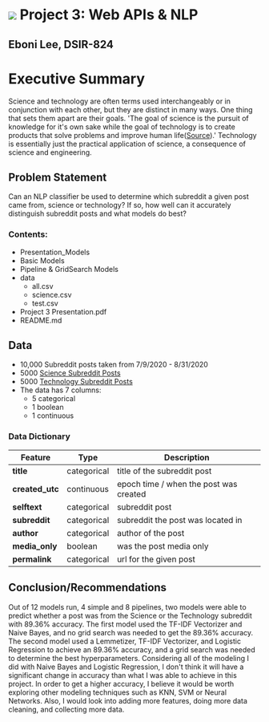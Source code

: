 # ![](https://ga-dash.s3.amazonaws.com/production/assets/logo-9f88ae6c9c3871690e33280fcf557f33.png) Project 3: Web APIs & NLP
## Eboni Lee, DSIR-824

# Executive Summary
Science and technology are often terms used interchangeably or in conjunction with each other, but they are distinct in many ways. One thing that sets them apart are their goals. 'The goal of science is the pursuit of knowledge for it's own sake while the goal of technology is to create products that solve problems and improve human life([Source](https://www.diffen.com/difference/Science_vs_Technology#:~:text=The%20words%20science%20and%20technology,the%20practical%20application%20of%20science)).' Technology is essentially just the practical application of science, a consequence of science and engineering. 

## Problem Statement
Can an NLP classifier be used to determine which subreddit a given post came from, science or technology? If so, how well can it accurately distinguish subreddit posts and what models do best?

### Contents:
- Presentation_Models
- Basic Models
- Pipeline & GridSearch Models
- data
    - all.csv
    - science.csv
    - test.csv
- Project 3 Presentation.pdf
- README.md

## Data 
- 10,000 Subreddit posts taken from 7/9/2020 - 8/31/2020 
- 5000 [Science Subreddit Posts](https://www.reddit.com/r/science)
- 5000 [Technology Subreddit Posts](https://www.reddit.com/r/technology)
- The data has 7 columns: 
    - 5 categorical
    - 1 boolean
    - 1 continuous
    
### Data Dictionary
|Feature|Type|Description|
|---|---|---|
|**title**|categorical|title of the subreddit post|
|**created_utc**|continuous|epoch time / when the post was created|
|**selftext**|categorical|subreddit post|
|**subreddit**|categorical|subreddit the post was located in|
|**author**|categorical|author of the post|
|**media_only**|boolean|was the post media only|
|**permalink**|categorical|url for the given post|

## Conclusion/Recommendations
Out of 12 models run, 4 simple and 8 pipelines, two models were able to predict whether a post was from the Science or the Technology subreddit with 89.36% accuracy. The first model used the TF-IDF Vectorizer and Naive Bayes, and no grid search was needed to get the 89.36% accuracy. The second model used a Lemmetizer, TF-IDF Vectorizer, and Logistic Regression to achieve an 89.36% accuracy, and a grid search was needed to determine the best hyperparameters. Considering all of the modeling I did with Naive Bayes and Logistic Regression, I don't think it will have a significant change in accuracy than what I was able to achieve in this project. In order to get a higher accuracy, I believe it would be worth exploring other modeling techniques such as KNN, SVM or Neural Networks. Also, I would look into adding more features, doing more data cleaning, and collecting more data.